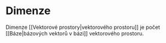# Dimenze
Dimenze [[Vektorové prostory|vektorového prostoru]] je počet [[Báze|bázových vektorů v bázi]] vektorového prostoru.